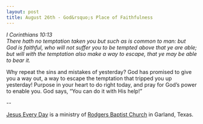 ```yaml
---
layout: post
title: August 26th - God&rsquo;s Place of Faithfulness
---
```


_I Corinthians 10:13  
There hath no temptation taken you but such as is common to man: but
God is faithful, who will not suffer you to be tempted above that ye
are able; but will with the temptation also make a way to escape,
that ye may be able to bear it._

Why repeat the sins and mistakes of yesterday? God has promised to
give you a way out, a way to escape the temptation that tripped you
up yesterday! Purpose in your heart to do right today, and pray for
God&rsquo;s power to enable you. God says, &ldquo;You can do it with
His help!&rdquo;

 --

<a href=http://jesuseveryday.net>Jesus Every Day</a> is a ministry of <a href=http://rodgersbaptist.net>Rodgers Baptist Church</a> in Garland, Texas.
